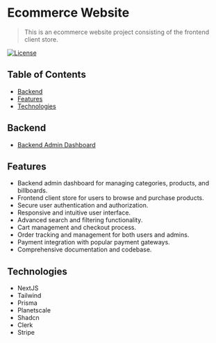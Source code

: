 # Ecommerce Website

> This is an ecommerce website project consisting of the frontend client store.

[![License](https://img.shields.io/badge/license-MIT-blue.svg)](https://opensource.org/licenses/MIT)

## Table of Contents

- [Backend](#backend)
- [Features](#features)
- [Technologies](#technologies)

## Backend

- [Backend Admin Dashboard](https://github.com/GarethCott/ecommerce-admin-dashboard)

## Features

- Backend admin dashboard for managing categories, products, and billboards.
- Frontend client store for users to browse and purchase products.
- Secure user authentication and authorization.
- Responsive and intuitive user interface.
- Advanced search and filtering functionality.
- Cart management and checkout process.
- Order tracking and management for both users and admins.
- Payment integration with popular payment gateways.
- Comprehensive documentation and codebase.

## Technologies

- NextJS
- Tailwind
- Prisma
- Planetscale
- Shadcn
- Clerk
- Stripe
